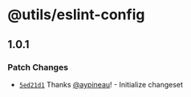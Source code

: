 # @utils/eslint-config

## 1.0.1

### Patch Changes

- [`5ed21d1`](https://github.com/aypineau/intlayer/commit/5ed21d126ccd1b3f224f8b1cebc5bbec9be3f6c6) Thanks [@aypineau](https://github.com/aypineau)! - Initialize changeset
